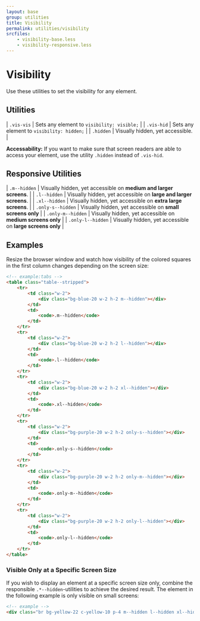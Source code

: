 ```yaml
---
layout: base
group: utilities
title: Visibility
permalink: utilities/visibility
srcfiles:
    - visibility-base.less
    - visibility-responsive.less
---
```


# Visibility

<p class="intro">Use these utilities to set the visibility for any element.</p>

## Utilities

| `.vis-vis` | Sets any element to `visibility: visible;` |
| `.vis-hid` | Sets any element to `visibility: hidden;`  |
| `.hidden`  | Visually hidden, yet accessible.           |

<p class="hint hint--negative"><b>Accessability:</b> If you want to make sure that screen readers are able to access your element, use the utility <code>.hidden</code> instead of <code>.vis-hid</code>.</p>

## Responsive Utilities

| `.m--hidden`      | Visually hidden, yet accessible on **medium and larger screens**. |
| `.l--hidden`      | Visually hidden, yet accessible on **large and larger screens**.  |
| `.xl--hidden`     | Visually hidden, yet accessible on **extra large screens**.       |
| `.only-s--hidden` | Visually hidden, yet accessible on **small screens only**         |
| `.only-m--hidden` | Visually hidden, yet accessible on **medium screens only**        |
| `.only-l--hidden` | Visually hidden, yet accessible on **large screens only**         |

## Examples

Resize the browser window and watch how visibility of the colored squares in the first column changes depending on the screen size:

```html
<!-- example:tabs -->
<table class="table--stripped">
    <tr>
        <td class="w-2">
            <div class="bg-blue-20 w-2 h-2 m--hidden"></div>
        </td>
        <td>
            <code>.m--hidden</code>
        </td>
    </tr>
    <tr>
        <td class="w-2">
            <div class="bg-blue-20 w-2 h-2 l--hidden"></div>
        </td>
        <td>
            <code>.l--hidden</code>
        </td>
    </tr>
    <tr>
        <td class="w-2">
            <div class="bg-blue-20 w-2 h-2 xl--hidden"></div>
        </td>
        <td>
            <code>.xl--hidden</code>
        </td>
    </tr>
    <tr>
        <td class="w-2">
            <div class="bg-purple-20 w-2 h-2 only-s--hidden"></div>
        </td>
        <td>
            <code>.only-s--hidden</code>
        </td>
    </tr>
    <tr>
        <td class="w-2">
            <div class="bg-purple-20 w-2 h-2 only-m--hidden"></div>
        </td>
        <td>
            <code>.only-m--hidden</code>
        </td>
    </tr>
    <tr>
        <td class="w-2">
            <div class="bg-purple-20 w-2 h-2 only-l--hidden"></div>
        </td>
        <td>
            <code>.only-l--hidden</code>
        </td>
    </tr>
</table>
```

### Visible Only at a Specific Screen Size

If you wish to display an element at a specific screen size only, combine the responsible `.*--hidden`-utilities to achieve the desired result. The element in the following example is only visible on small screens:

```html
<!-- example -->
<div class="br bg-yellow-22 c-yellow-10 p-4 m--hidden l--hidden xl--hidden">visible <b>only on small</b> screens</div>
```